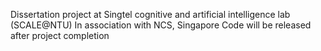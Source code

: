 Dissertation project at Singtel cognitive and artificial intelligence lab (SCALE@NTU)
In association with NCS, Singapore
Code will be released after project completion
